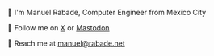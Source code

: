 👋 I'm Manuel Rabade, Computer Engineer from Mexico City

📣 Follow me on [X](https://twitter.com/manuelrabade) or [Mastodon](https://mstdn.mx/@manuelrabade)

📠 Reach me at [manuel@rabade.net](mailto:manuel@rabade.net)
